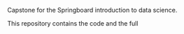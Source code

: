 Capstone for the Springboard introduction to data science. 

This repository contains the code and the full
